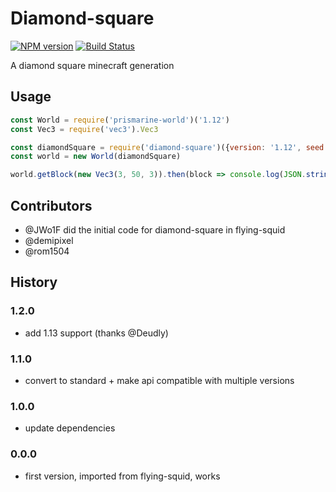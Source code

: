# Diamond-square
[![NPM version](https://img.shields.io/npm/v/diamond-square.svg)](http://npmjs.com/package/diamond-square)
[![Build Status](https://circleci.com/gh/PrismarineJS/diamond-square/tree/master.svg?style=shield)](https://circleci.com/gh/PrismarineJS/diamond-square/tree/master)

A diamond square minecraft generation

## Usage

```js
const World = require('prismarine-world')('1.12')
const Vec3 = require('vec3').Vec3

const diamondSquare = require('diamond-square')({version: '1.12', seed: Math.floor(Math.random() * Math.pow(2, 31))})
const world = new World(diamondSquare)

world.getBlock(new Vec3(3, 50, 3)).then(block => console.log(JSON.stringify(block, null, 2)))
```

## Contributors

* @JWo1F did the initial code for diamond-square in flying-squid
* @demipixel
* @rom1504

## History

### 1.2.0

* add 1.13 support (thanks @Deudly)

### 1.1.0

* convert to standard + make api compatible with multiple versions

### 1.0.0

* update dependencies

### 0.0.0

* first version, imported from flying-squid, works
